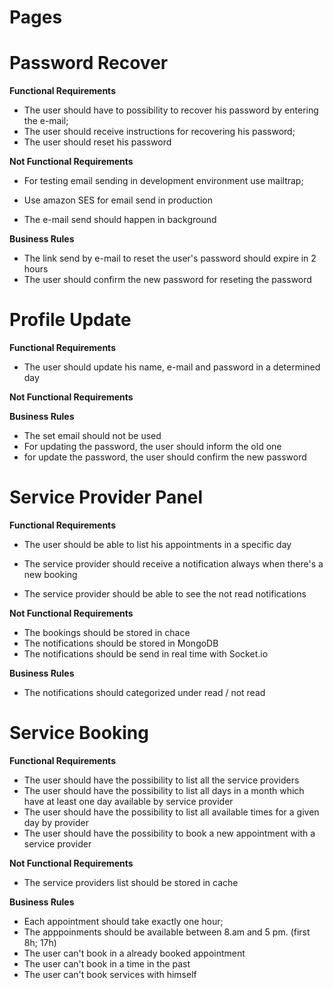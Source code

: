 # Pages

# Password Recover

**Functional Requirements**

- The user should have to possibility to recover his password by entering the e-mail;
- The user should receive instructions for recovering his password;
- The user should reset his password

**Not Functional Requirements**

- For testing email sending in development environment use mailtrap;

- Use amazon SES for email send in production

- The e-mail send should happen in background


**Business Rules**

- The link send by e-mail to reset the user's password should expire in 2 hours
- The user should confirm the new password for reseting the password



# Profile Update

**Functional Requirements**

- The user should update his name, e-mail and password in a determined day

**Not Functional Requirements**

**Business Rules**

- The set email should not be used
- For updating the password, the user should inform the old one
- for update the password, the user should confirm the new password

# Service Provider Panel

**Functional Requirements**

- The user should be able to list his appointments in a specific day

- The service provider should receive a notification always when there's a new booking
-  The service provider should be able to see the not read notifications


**Not Functional Requirements**

- The bookings should be stored in chace
- The notifications should be stored in MongoDB
- The notifications should be send in real time with Socket.io

**Business Rules**

- The notifications should categorized under read / not read



# Service Booking

**Functional Requirements**

- The user should have the possibility to list all the service providers
- The user should have the possibility to list all days in a month which have at least one day available by service provider 
- The user should have the possibility to list all available times for a given day by provider
- The user should have the possibility to book a new appointment with a service provider

**Not Functional Requirements**

- The service providers list should be stored in cache

**Business Rules**
- Each appointment should take exactly one hour;
- The apppoinments should be available between 8.am and 5 pm. (first 8h; 17h)
- The user can't book in a already booked appointment
- The user can't book in a time in the past
- The user can't book services with himself